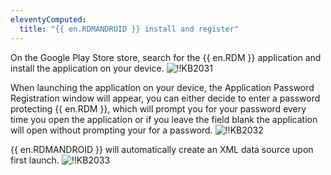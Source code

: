 ```yaml
---
eleventyComputed:
  title: "{{ en.RDMANDROID }} install and register"
---
```

On the Google Play Store store, search for the {{ en.RDM }} application and install the application on your device.
![!!KB2031](https://cdnweb.devolutions.net/docs/en/kb/KB2031.png)

When launching the application on your device, the Application Password Registration window will appear, you can either decide to enter a password protecting {{ en.RDM }}, which will prompt you for your password every time you open the application or if you leave the field blank the application will open without prompting your for a password.
![!!KB2032](https://cdnweb.devolutions.net/docs/en/kb/KB2032.png)

{{ en.RDMANDROID }} will automatically create an XML data source upon first launch.
![!!KB2033](https://cdnweb.devolutions.net/docs/en/kb/KB2033.png)
